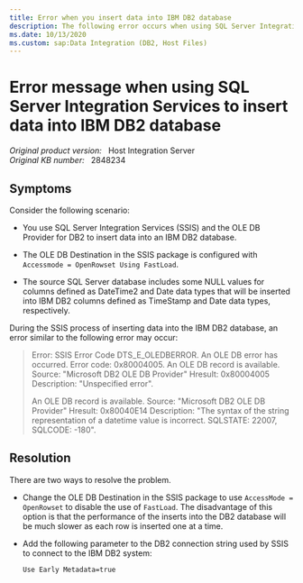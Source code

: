 ```yaml
---
title: Error when you insert data into IBM DB2 database
description: The following error occurs when using SQL Server Integration Services and the Microsoft OLE DB Provider for DB2 to insert NULL TimeStamp or Date values into IBM DB2 database when using FastLoad.
ms.date: 10/13/2020
ms.custom: sap:Data Integration (DB2, Host Files)
---
```

# Error message when using SQL Server Integration Services to insert data into IBM DB2 database

_Original product version:_ &nbsp; Host Integration Server  
_Original KB number:_ &nbsp; 2848234

## Symptoms

Consider the following scenario:

- You use SQL Server Integration Services (SSIS) and the OLE DB Provider for DB2 to insert data into an IBM DB2 database.

- The OLE DB Destination in the SSIS package is configured with `Accessmode = OpenRowset Using FastLoad`.

- The source SQL Server database includes some NULL values for columns defined as DateTime2 and Date data types that will be inserted into IBM DB2 columns defined as TimeStamp and Date data types, respectively.

During the SSIS process of inserting data into the IBM DB2 database, an error similar to the following error may occur:

> Error: SSIS Error Code DTS_E_OLEDBERROR. An OLE DB error has occurred. Error code: 0x80004005. An OLE DB record is available. Source: "Microsoft DB2 OLE DB Provider" Hresult: 0x80004005 Description: "Unspecified error".
>
> An OLE DB record is available. Source: "Microsoft DB2 OLE DB Provider" Hresult: 0x80040E14 Description: "The syntax of the string representation of a datetime value is incorrect. SQLSTATE: 22007, SQLCODE: -180".

## Resolution

There are two ways to resolve the problem.

- Change the OLE DB Destination in the SSIS package to use `AccessMode = OpenRowset` to disable the use of `FastLoad`. The disadvantage of this option is that the performance of the inserts into the DB2 database will be much slower as each row is inserted one at a time.

- Add the following parameter to the DB2 connection string used by SSIS to connect to the IBM DB2 system:

   `Use Early Metadata=true`
